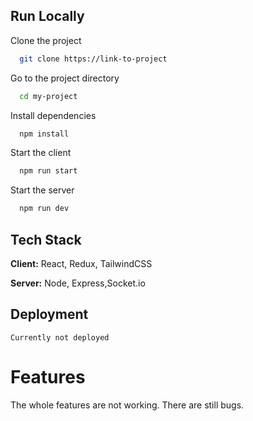 


## Run Locally

Clone the project

```bash
  git clone https://link-to-project
```

Go to the project directory

```bash
  cd my-project
```

Install dependencies

```bash
  npm install
```
Start the client

```bash
  npm run start
```
Start the server

```bash
  npm run dev
```




## Tech Stack

**Client:** React, Redux, TailwindCSS

**Server:** Node, Express,Socket.io




## Deployment


```Currently not deployed```


# Features

The whole features are not working. There are still bugs.




